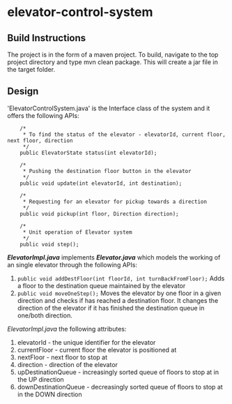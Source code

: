 # elevator-control-system

## Build Instructions
The project is in the form of a maven project. To build, navigate to the top project directory and type mvn clean package. This will create a jar file in the target folder.

## Design
'ElevatorControlSystem.java' is the Interface class of the system and it offers the following APIs:
```
	/*
	 * To find the status of the elevator - elevatorId, current floor, next floor, direction
	 */
	public ElevatorState status(int elevatorId);
	
	/*
	 * Pushing the destination floor button in the elevator
	 */
	public void update(int elevatorId, int destination);
	
	/*
	 * Requesting for an elevator for pickup towards a direction
	 */	
	public void pickup(int floor, Direction direction);
	
	/*
	 * Unit operation of Elevator system
	 */
	public void step();
```

***ElevatorImpl.java*** implements ***Elevator.java*** which models the working of an single elevator through the following APIs:

1. ``` public void addDestFloor(int floorId, int turnBackFromFloor); ```
   Adds a floor to the destination queue maintained by the elevator
2. ``` public void moveOneStep(); ```
   Moves the elevator by one floor in a given direction and checks if has reached a destination floor. It changes the direction of the elevator if it has finished the destination queue in one/both direction. 



*ElevatorImpl.java* the following attributes:

1. elevatorId - the unique identifier for the elevator
2. currentFloor - current floor the elevator is positioned at
3. nextFloor - next floor to stop at
4. direction - direction of the elevator
5. upDestinationQueue - increasingly sorted queue of floors to stop at in the UP direction
6. downDestinationQueue - decreasingly sorted queue of floors to stop at in the DOWN direction
